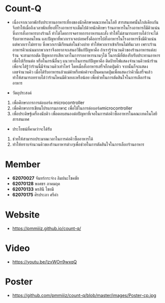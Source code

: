 # Count-Q
- เนื่องจากเวลาพักรับประทานอาหารเที่ยงของนักศึกษาคณะเทคโนโลยี สารสนเทศนั้นใกล้เคียงกัน จึงทำให้เมื่อถึงเวลาพักเที่ยงที่โรงอาหารจะเต็มไปด้วยนักศึกษา ร้านอาหารในโรงอาหารก็มีคิวแน่น ซึ่งการสั่งอาหารบางร้านก็ ทำได้โดยการจดรายการอาหารและสั่ง ทำให้ไม่สามารถทราบได้ว่าจะได้รับอาหารตอนไหน และปัญหาที่พวกเราเจอบ่อยครั้งคือการไปสั่งอาหารในโรงอาหารซึ่งมีคิวแน่น แต่พวกเราไม่ทราบ ซึ่งพวกเรามีเรียนต่อในช่วงบ่าย ทำให้พวกเราเข้าเรียนไม่ทันเวลา เพราะร้านอาหารคิวแน่นมากพวกเราจึงอยากจะเสนอวิธีแก้ปัญหาคือ ถ้าเรารู้จำนวนคิวของร้านอาหารแต่ละร้าน จะสามารถตัด ปัญหาการเสียเวลาในการรออาหารนานๆได้ ในกรณีที่ต้องรีบรับประทานอาหาร เพื่อไปเรียนต่อ หรือในกรณีอื่นๆ แนวทางในการแก้ปัญหาคือ ติดป้ายไฟแสดงจำนวนคิวหน้าร้าน เพื่อจะได้รู้ว่าร้านนี้มีจำนวนคิวเท่าไหร่ โดยเมื่อสั่งอาหารเสร็จก็กดปุ่มคิว จากนั้นก็จะแสดงเลขจำนวนคิว เมื่อได้รับอาหารแล้วแม่ค้าหรือพ่อค้าจะเป็นคนกดปุ่มเพื่อแสดงว่าคิวนี้เสร็จแล้ว ทำให้สามารถทราบได้ว่าร้านไหนมีคิวเยอะหรือน้อย เพื่อช่วยในการตัดสินใจในการเลือกร้านอาหาร

- วัตถุประสงค์ 
1. เพื่อศึกษาการการต่อบอร์ด microcontroller
2. เพื่อศึกษาการเขียนโปรแกรมภาษาc เพื่อใช้ในการต่อบอร์ดmicrocontroller
3. เพื่อประดิษฐ์เครื่องนับคิว เพื่อตอบสนองต่อปัญหาที่เจอในการต่อคิวซื้ออาหารในคณะเทคโนโลยีสารสนเทศ

- ประโยชน์ที่คาดว่าจะได้รับ 
1. ช่วยให้สามารถประมาณเวลาในการค่อคิวซื้ออาหารได้
2. ทำให้ทราบจำนวนคิวของร้านอาหารต่างๆเพื่อช่วยในการตัดสินใจในการเลือกร้านอาหาร

# Member
- **62070027** จันทร์กระจ่าง  ลิมปนะโชคชัย
- **62070128** พงศธร      ภาคมฤค
- **62070133** พรสินี       ไชยมี
- **62070175** ศิรประภา     ศรีคำ

# Website
- https://pmmiiiz.github.io/count-q/

# Video
- https://youtu.be/lzxWOn9wxqQ

# Poster
- https://github.com/pmmiiiz/count-q/blob/master/images/Poster-cp.jpg
